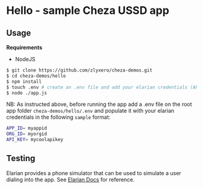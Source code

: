 # Hello - sample Cheza USSD app

## Usage

**Requirements**

- NodeJS

```bash
$ git clone https://github.com/zlyxero/cheza-demos.git
$ cd cheza-demos/hello
$ npm install
$ touch .env # create an .env file and add your elarian credentials (APP_ID, ORG_ID and API_KEY)
$ node ./app.js
```

NB: As instructed above, before running the app add a .env file on the root app folder `cheza-demos/hello/.env` and populate it with your elarian credentials in the following `sample` format:

```bash
APP_ID= myappid
ORG_ID= myorgid
API_KEY= mycoolapikey
```

## Testing
Elarian provides a phone simulator that can be used to simulate a user dialing into the app. See [Elarian Docs](https://developers.elarian.com/) for reference.
